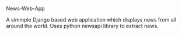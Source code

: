 News-Web-App

A simmple Django based web application which displays news from all around the world.
Uses python newsapi library to extract news.
